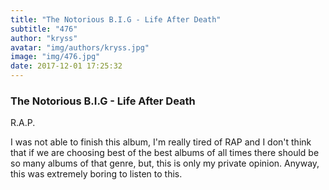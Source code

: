 ```yaml
---
title: "The Notorious B.I.G - Life After Death"
subtitle: "476"
author: "kryss"
avatar: "img/authors/kryss.jpg"
image: "img/476.jpg"
date: 2017-12-01 17:25:32
---
```


### The Notorious B.I.G - Life After Death
R.A.P.

I was not able to finish this album, I'm really tired of RAP and I don't think that if we are choosing best of the best albums of all times there should be so many albums of that genre, but, this is only my private opinion. Anyway, this was extremely boring to listen to this.
